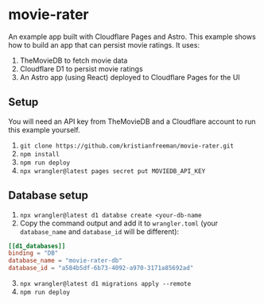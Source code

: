# movie-rater

An example app built with Cloudflare Pages and Astro. This example shows how to build an app that can persist movie ratings. It uses:

1. TheMovieDB to fetch movie data
2. Cloudflare D1 to persist movie ratings
3. An Astro app (using React) deployed to Cloudflare Pages for the UI

## Setup

You will need an API key from TheMovieDB and a Cloudflare account to run this example yourself.

1. `git clone https://github.com/kristianfreeman/movie-rater.git`
2. `npm install`
3. `npm run deploy`
4. `npx wrangler@latest pages secret put MOVIEDB_API_KEY`

## Database setup

1. `npx wrangler@latest d1 databse create <your-db-name`
2. Copy the command output and add it to `wrangler.toml` (your `database_name` and `database_id` will be different):

```toml
[[d1_databases]]
binding = "DB"
database_name = "movie-rater-db"
database_id = "a584b5df-6b73-4092-a970-3171a85692ad"
```

3. `npx wrangler@latest d1 migrations apply --remote`
4. `npm run deploy`
